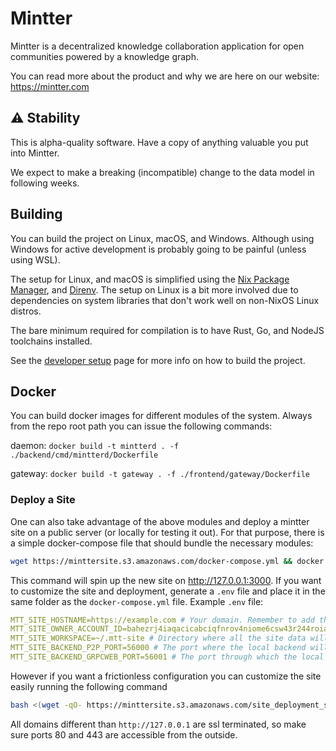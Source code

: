 # Mintter

Mintter is a decentralized knowledge collaboration application for open
communities powered by a knowledge graph.

You can read more about the product and why we are here on our website:
https://mintter.com

## ⚠️ Stability

This is alpha-quality software. Have a copy of anything valuable you put into
Mintter.

We expect to make a breaking (incompatible) change to the data model in
following weeks.

## Building

You can build the project on Linux, macOS, and Windows. Although using Windows
for active development is probably going to be painful (unless using WSL).

The setup for Linux, and macOS is simplified using the
[Nix Package Manager](https://nixos.org/nix), and [Direnv](https://direnv.net).
The setup on Linux is a bit more involved due to dependencies on system
libraries that don't work well on non-NixOS Linux distros.

The bare minimum required for compilation is to have Rust, Go, and NodeJS
toolchains installed.

See the [developer setup](./docs/dev-setup.md) page for more info on how to
build the project.

## Docker
You can build docker images for different modules of the system. Always from
the repo root path you can issue the following commands:

daemon: `docker build -t mintterd . -f ./backend/cmd/mintterd/Dockerfile`

gateway: `docker build -t gateway . -f ./frontend/gateway/Dockerfile`

### Deploy a Site
One can also take advantage of the above modules and deploy a mintter site
on a public server (or locally for testing it out).
For that purpose, there is a simple docker-compose file that should bundle 
the necessary modules:
```bash
wget https://minttersite.s3.amazonaws.com/docker-compose.yml && docker compose up -d
```
This command will spin up the new site on http://127.0.0.1:3000. If you want 
to customize the site and deployment, generate a `.env` file and place
it in the same folder as the `docker-compose.yml` file. Example `.env` file:
```yaml
MTT_SITE_HOSTNAME=https://example.com # Your domain. Remember to add the protocol [http(s)://] + url [yourdomain.com]
MTT_SITE_OWNER_ACCOUNT_ID=bahezrj4iaqacicabciqfnrov4niome6csw43r244roia35q6fiak75bmapk2zjudj3uffea # The mintter account ID of the owner of the site 
MTT_SITE_WORKSPACE=~/.mtt-site # Directory where all the site data will be stored.
MTT_SITE_BACKEND_P2P_PORT=56000 # The port where the local backend will talk to the p2p network. (To get the documents)
MTT_SITE_BACKEND_GRPCWEB_PORT=56001 # The port through which the local backend and the gateway communicate each other.
```
However if you want a frictionless configuration you can customize the site easily
running the following command
```bash
bash <(wget -qO- https://minttersite.s3.amazonaws.com/site_deployment_simple.sh)
```
All domains different than `http://127.0.0.1` are ssl terminated, so make sure 
ports 80 and 443 are accessible from the outside.